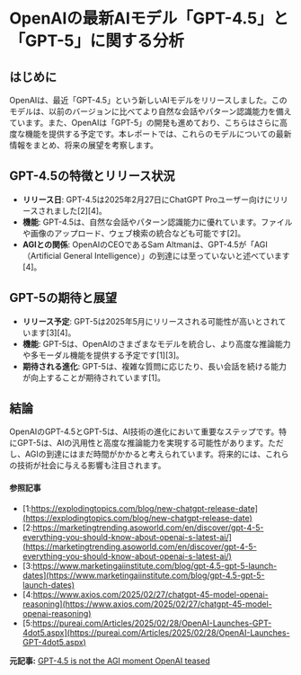 # OpenAIの最新AIモデル「GPT-4.5」と「GPT-5」に関する分析

## はじめに

OpenAIは、最近「GPT-4.5」という新しいAIモデルをリリースしました。このモデルは、以前のバージョンに比べてより自然な会話やパターン認識能力を備えています。また、OpenAIは「GPT-5」の開発も進めており、こちらはさらに高度な機能を提供する予定です。本レポートでは、これらのモデルについての最新情報をまとめ、将来の展望を考察します。

## GPT-4.5の特徴とリリース状況

- **リリース日**: GPT-4.5は2025年2月27日にChatGPT Proユーザー向けにリリースされました[2][4]。
- **機能**: GPT-4.5は、自然な会話やパターン認識能力に優れています。ファイルや画像のアップロード、ウェブ検索の統合なども可能です[2]。
- **AGIとの関係**: OpenAIのCEOであるSam Altmanは、GPT-4.5が「AGI（Artificial General Intelligence）」の到達には至っていないと述べています[4]。

## GPT-5の期待と展望

- **リリース予定**: GPT-5は2025年5月にリリースされる可能性が高いとされています[3][4]。
- **機能**: GPT-5は、OpenAIのさまざまなモデルを統合し、より高度な推論能力や多モーダル機能を提供する予定です[1][3]。
- **期待される進化**: GPT-5は、複雑な質問に応じたり、長い会話を続ける能力が向上することが期待されています[1]。

## 結論

OpenAIのGPT-4.5とGPT-5は、AI技術の進化において重要なステップです。特にGPT-5は、AIの汎用性と高度な推論能力を実現する可能性があります。ただし、AGIの到達にはまだ時間がかかると考えられています。将来的には、これらの技術が社会に与える影響も注目されます。

#### 参照記事
- [1:https://explodingtopics.com/blog/new-chatgpt-release-date](https://explodingtopics.com/blog/new-chatgpt-release-date)
- [2:https://marketingtrending.asoworld.com/en/discover/gpt-4-5-everything-you-should-know-about-openai-s-latest-ai/](https://marketingtrending.asoworld.com/en/discover/gpt-4-5-everything-you-should-know-about-openai-s-latest-ai/)
- [3:https://www.marketingaiinstitute.com/blog/gpt-4.5-gpt-5-launch-dates](https://www.marketingaiinstitute.com/blog/gpt-4.5-gpt-5-launch-dates)
- [4:https://www.axios.com/2025/02/27/chatgpt-45-model-openai-reasoning](https://www.axios.com/2025/02/27/chatgpt-45-model-openai-reasoning)
- [5:https://pureai.com/Articles/2025/02/28/OpenAI-Launches-GPT-4dot5.aspx](https://pureai.com/Articles/2025/02/28/OpenAI-Launches-GPT-4dot5.aspx)


**元記事:** [GPT-4.5 is not the AGI moment OpenAI teased](https://coingeek.com/gpt-4-5-is-not-the-agi-moment-openai-teased/)